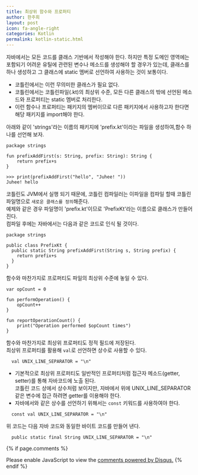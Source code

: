 ```yaml
---
title: 최상위 함수와 프로퍼티
author: 한주희
layout: post
icon: fa-angle-right
categories: Kotlin
permalink: kotlin-static.html
---
```


자바에서는 모든 코드를 클래스 기반에서 작성해야 한다. 하지만 특정 도메인 영역에는 포함되기 어려운 유틸에 관련된 변수나
메소드를 생성해야 할 경우가 있는데, 클래스를 하나 생성하고 그 클래스에 static 멤버로 선언하여 사용하는 것이 보통이다.

* 코틀린에서는 이런 무의미한 클래스가 필요 없다.
* 코틀린에서는 코틀린파일(.kt)의 최상위 수준, 모든 다른 클래스의 밖에 선언된 메소드와 프로퍼티는 static 멤버로 처리한다.
* 이런 함수나 프로퍼티는 패키지의 멤버이므로 다른 패키지에서 사용하고자 한다면 해당 패키지를 import해야 한다.

아래와 같이 'strings'라는 이름의 패키지에 'prefix.kt'이라는 파일을 생성하여,함수 하나를 선언해 보자.
```Kotiln
package strings

fun prefixAddFirst(s: String, prefix: String): String {
    return prefix+s
}

>>> print(prefixAddFirst("hello", "Juhee! "))
Juhee! hello
```

코틀린도 JVM에서 실행 되기 때문에, 코틀린 컴파일러는 이파일을 <bold>컴파일 할때</bold> 코틀린 파일명으로 `새로운 클래스를 정의`해준다.
<br>예제와 같은 경우 파일명이 'prefix.kt'이므로 'PrefixKt'라는 이름으로 클래스가 만들어진다.
<br>컴파일 후에는 자바에서는 다음과 같은 코드로 인식 될 것이다.
```Kotiln
package strings

public class PrefixKt {
  public static String prefixAddFirst(String s, String prefix) {
    return prefix+s
  }
}
```

함수와 마찬가지로 프로퍼티도 파일의 최상위 수준에 놓일 수 있다.
```Kotiln
var opCount = 0

fun performOperation() {
    opCount++
}

fun reportOperationCount() {
    print("Operation performed $opCount times")
}
```
함수와 마찬가지로 최상위 프로퍼티도 정적 필드에 저장된다.
<br>최상위 프로퍼티를 활용해 <code>val</code>로 선언하면 상수로 사용할 수 있다.
```Kotiln
  val UNIX_LINE_SEPARATOR = "\n"
```
* 기본적으로 최상위 프로퍼티도 일반적인 프로퍼티처럼 접근자 메소드(getter, setter)를 통해 자바코드에 노출 된다.
<br>코틀린 코드 상에서 상수처럼 보이지만, 자바에서 위에 UNIX_LINE_SEPARATOR같은 변수에 접근 하려면 getter를 이용해야 한다.
* 자바에서와 같은 상수를 선언하기 위해서는 `const` 키워드를 사용하여야 한다.
```Kotiln
  const val UNIX_LINE_SEPARATOR = "\n"
```
위 코드는 다음 자바 코드와 동일한 바이트 코드를 만들어 낸다.
```Kotiln
  public static final String UNIX_LINE_SEPARATOR = "\n"
```

{% if page.comments %}

<div id="disqus_thread"></div>
<script>

/**
*  RECOMMENDED CONFIGURATION VARIABLES: EDIT AND UNCOMMENT THE SECTION BELOW TO INSERT DYNAMIC VALUES FROM YOUR PLATFORM OR CMS.
*  LEARN WHY DEFINING THESE VARIABLES IS IMPORTANT: https://disqus.com/admin/universalcode/#configuration-variables*/
/*
var disqus_config = function () {
this.page.url = PAGE_URL;  // Replace PAGE_URL with your page's canonical URL variable
this.page.identifier = PAGE_IDENTIFIER; // Replace PAGE_IDENTIFIER with your page's unique identifier variable
};
*/
(function() { // DON'T EDIT BELOW THIS LINE
var d = document, s = d.createElement('script');
s.src = 'https://juhee-studynote.disqus.com/embed.js';
s.setAttribute('data-timestamp', +new Date());
(d.head || d.body).appendChild(s);
})();
</script>
<noscript>Please enable JavaScript to view the <a href="https://disqus.com/?ref_noscript">comments powered by Disqus.</a></noscript>
{% endif %}
